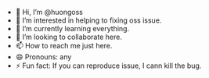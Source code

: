 - 👋 Hi, I’m @huongoss
- 👀 I’m interested in helping to fixing oss issue.
- 🌱 I’m currently learning everything.
- 💞️ I’m looking to collaborate here.
- 📫 How to reach me just here.
- 😄 Pronouns: any
- ⚡ Fun fact: If you can reproduce issue, I cann kill the bug.

<!---
huongoss/huongoss is a ✨ special ✨ repository because its `README.md` (this file) appears on your GitHub profile.
You can click the Preview link to take a look at your changes.
--->

